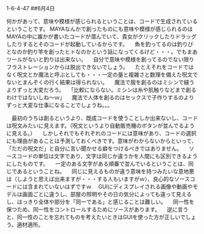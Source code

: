 1-6-4-47
##6月4日

  何かがあって、意味や模様が感じられるということは、コードで生成されているということです。
  MAYAなんかで創ったものにも意味や模様が感じられるのはMAYAの中に誰かが書いたコードが潜んでいて、貴女がクリックしたりドラッグしたりするとそのコードが起動しているからです。
　魚を釣ってるのは釣りびとなのか釣り竿を創ったヒトなのかという話になってくるけど・・・。でもまあツールがないと釣りは出来ない。
　自分で意味や模様を創ってるのでない限りフラストレーションからは脱出できないでしょう。
　たとえそれをコードではなく呪文とか魔法と呼ぶとしても・・・一定の量と複雑さと数理を備えた呪文でないとまんぞくの行く結果は得られない。
　魔法で服を創るのはミシンで縫うよりずっと大変だろう。
　「比較にならない。ミシンは糸や肌触りなどまで創るわけではないしね〜ｗ」
　魔法で人体を創るのはセックスで子作りするのよりずっと大変な仕事になることでしょうね。。。

　最初のうちは創るというより、既成コードを使うことしか出来ないし、コードは呪文みたいに見えます。（呪文というより自動販売機のボタンが並んでるように見える。）
　しかしそれでもそれぞれのコードには意味があり、コードの選択にも理由があることは予測しておくべきです。意味がわからないからといって、「ただの呪文だ」と自分に言い聞かせる癖をつけるべきではありません。
　ソースコードの単位は文字であり、文字は同じか違うかを人間にも区別できるようにしたものです。
　一定のある文字がある順番で並んでいるということは、同じであるということね。
　同じに見えるものが違う意味を持つみたいな意地悪は（しようと思えば出来ますが・・・する人もいますがｗ）、良心的なソースコードには含まれていないはずですｗ
　GUIにディスプレイされる画像や動画やモデルは画面ごとに違うし、部屋の照明やその日の気分によっても違って見えるし、はっきり全体や部分を「同一である」と感じることは難しい。
　同一性を保つため、同一性をコントロールするためにソースがあります。
　逆に言うと、同一性のことを忘れてものを考えたいときはGUIを使った方が正しいでしょう。適材適所。

